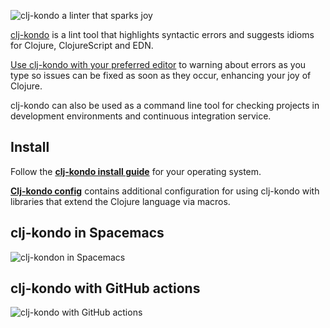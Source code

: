![clj-kondo a linter that sparks joy](https://raw.githubusercontent.com/practicalli/graphic-design/live/banners/clj-kondo-banner.png)

[clj-kondo](https://github.com/borkdude/clj-kondo/) is a lint tool that highlights syntactic errors and suggests idioms for Clojure, ClojureScript and EDN.

[Use clj-kondo with your preferred editor](https://github.com/borkdude/clj-kondo/blob/master/doc/editor-integration.md) to warning about errors as you type so issues can be fixed as soon as they occur, enhancing your joy of Clojure.

clj-kondo can also be used as a command line tool for checking projects in development environments and continuous integration service.


## Install
Follow the **[clj-kondo install guide](https://github.com/borkdude/clj-kondo/blob/master/doc/install.md)** for your operating system.

**[Clj-kondo config](https://github.com/clj-kondo/config)** contains additional configuration for using clj-kondo with libraries that extend the Clojure language via macros.


## clj-kondo in Spacemacs

![clj-kondon in Spacemacs](https://practicalli.github.io/spacemacs/images/spacemacs-clojure-linting-code-marks-and-flycheck-list-errors.png)


## clj-kondo with GitHub actions

![clj-kondo with GitHub actions](https://rymndhng.github.io/assets/clj-kondo-1.png)

